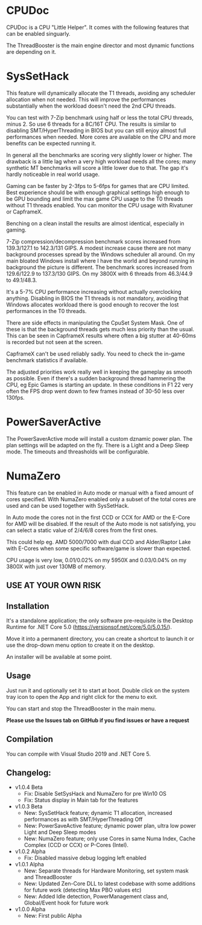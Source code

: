 ﻿# CPUDoc


CPUDoc is a CPU "Little Helper".
It comes with the following features that can be enabled singuarly.

The ThreadBooster is the main engine director and most dynamic functions are depending on it.

# SysSetHack

This feature will dynamically allocate the T1 threads, avoiding any scheduler allocation when not needed.
This will improve the performances substantially when the workload doesn't need the 2nd CPU threads.

You can test with 7-Zip benchmark using half or less the total CPU threads, minus 2. So use 6 threads for a 8C/16T CPU.
The results is similar to disabling SMT/HyperThreading in BIOS but you can still enjoy almost full performances when needed.
More cores are available on the CPU and more benefits can be expected running it.

In general all the benchmarks are scoring very slightly lower or higher.
The drawback is a little lag when a very high workload needs all the cores; many synthetic MT benchmarks will score a little lower due to that.
The gap it's hardly noticeable in real world usage.

Gaming can be faster by 2-3fps to 5-6fps for games that are CPU limited.
Best experience should be with enough graphical settings high enough to be GPU bounding and limit the max game CPU usage to the T0 threads without T1 threads enabled.
You can monitor the CPU usage with Rivatuner or CapframeX.

Benching on a clean install the results are almost identical, especially in gaming.

7-Zip compression/decompression benchmark scores increased from 139.3/127.1 to 142.3/131 GIPS.
A modest increase cause there are not many background processes spread by the Windows scheduler all around.
On my main bloated Windows install where I have the world and beyond running in background the picture is different.
The benchmark scores increased from 129.6/122.9 to 137.3/130 GIPS.
On my 3800X with 6 threads from 46.3/44.9 to 49.1/48.3.

It's a 5-7% CPU performance increasing without actually overclocking anything.
Disabling in BIOS the T1 threads is not mandatory, avoiding that Windows allocates workload there is good enough to recover the lost performances in the T0 threads.

There are side effects in manipulating the CpuSet System Mask.
One of these is that the background threads gets much less priority than the usual.
This can be seen in CapframeX results where often a big stutter at 40-60ms is recorded but not seen at the screen.

CapframeX can't be used reliably sadly.
You need to check the in-game benchmark statistics if available.

The adjusted priorities work really well in keeping the gameplay as smooth as possible.
Even if there's a sudden background thread hammering the CPU, eg Epic Games is starting an update.
In these conditions in F1 22 very often the FPS drop went down to few frames instead of 30-50 less over 130fps.

# PowerSaverActive

The PowerSaverActive mode will install a custom dznamic power plan.
The plan settings will be adapted on the fly.
There is a Light and a Deep Sleep mode.
The timeouts and threasholds will be configurable.

# NumaZero

This feature can be enabled in Auto mode or manual with a fixed amount of cores specified.
With NumaZero enabled only a subset of the total cores are used and can be used together with SysSetHack.

In Auto mode the cores not in the first CCD or CCX for AMD or the E-Core for AMD will be disabled.
If the result of the Auto mode is not satisfying, you can select a static value of 2/4/6/8 cores from the first ones.

This could help eg. AMD 5000/7000 with dual CCD and Alder/Raptor Lake with E-Cores when some specific software/game is slower than expected.

CPU usage is very low, 0.01/0.02% on my 5950X and 0.03/0.04% on my 3800X with just over 130MB of memory.


## **USE AT YOUR OWN RISK**


## Installation

It's a standalone application; the only software pre-requisite is the Desktop Runtime for .NET Core 5.0 (https://versionsof.net/core/5.0/5.0.15/).

Move it into a permanent directory, you can create a shortcut to launch it or use the drop-down menu option to create it on the desktop.

An installer will be available at some point.


## Usage

Just run it and optionally set it to start at boot.
Double click on the system tray icon to open the App and right click for the menu to exit.

You can start and stop the ThreadBooster in the main menu.

**Please use the Issues tab on GitHub if you find issues or have a request**


## Compilation

You can compile with Visual Studio 2019 and .NET Core 5.


## Changelog:

- v1.0.4 Beta
    - Fix: Disable SetSysHack and NumaZero for pre Win10 OS
    - Fix: Status display in Main tab for the features
- v1.0.3 Beta
    - New: SysSetHack feature; dynamic T1 allocation, increased performances as with SMT/HyperThreading Off
    - New: PowerSaveActive feature; dynamic power plan, ultra low power Light and Deep Sleep modes
    - New: NumaZero feature; only use Cores in same Numa Index, Cache Complex (CCD or CCX) or P-Cores (Intel).
- v1.0.2 Alpha
    - Fix: Disabled massive debug logging left enabled
- v1.0.1 Alpha
    - New: Separate threads for Hardware Monitoring, set system mask and ThreadBooster
    - New: Updated Zen-Core DLL to latest codebase with some additions for future work (detecting Max PBO values etc)
    - New: Added Idle detection, PowerManagement class and, Global/Event hook for future work
- v1.0.0 Alpha
    - New: First public Alpha